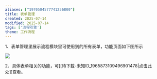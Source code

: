 ```yaml
---
aliases: ["1970504577741256800"]
title: 表单管理
created: 2025-07-14
modified: 2025-07-14
tags: ['流程引擎']
theme: 工作流程
---
```


1、表单管理里展示流程模块里可使用到的所有表单，功能页面如下图所示

![](be8d54fb1aaccd63c763cf31e56b2db4.jpg)

2、具体表单相关的功能，可[[待下载-未知ID_1965873109496901478|点击此处]]查看。